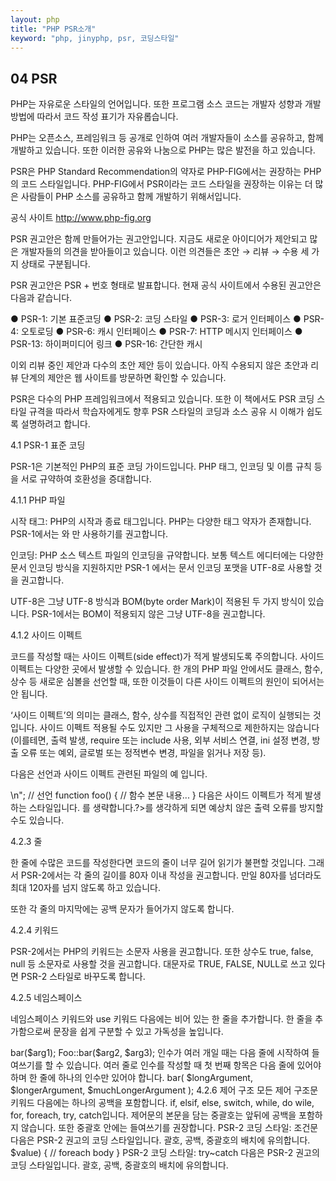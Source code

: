 ```yaml
---
layout: php
title: "PHP PSR소개"
keyword: "php, jinyphp, psr, 코딩스타일"
---
```

## 04 PSR

PHP는 자유로운 스타일의 언어입니다. 또한 프로그램 소스 코드는 개발자 성향과 개발 방법에 따라서 코드 작성 표기가 자유롭습니다.

PHP는 오픈소스, 프레임워크 등 공개로 인하여 여러 개발자들이 소스를 공유하고, 함께 개발하고 있습니다. 또한 이러한 공유와 나눔으로 PHP는 많은 발전을 하고 있습니다.

PSR은 PHP Standard Recommendation의 약자로 PHP-FIG에서는 권장하는 PHP의 코드 스타일입니다. PHP-FIG에서 PSR이라는 코드 스타일을 권장하는 이유는 더 많은 사람들이 PHP 소스를 공유하고 함께 개발하기 위해서입니다. 

 
공식 사이트 http://www.php-fig.org

PSR 권고안은 함께 만들어가는 권고안입니다. 지금도 새로운 아이디어가 제안되고 많은 개발자들의 의견을 받아들이고 있습니다. 이런 의견들은 초안 → 리뷰 → 수용 세 가지 상태로 구분됩니다.

PSR 권고안은 PSR + 번호 형태로 발표합니다. 현재 공식 사이트에서 수용된 권고안은 다음과 같습니다.

●	PSR-1: 기본 표준코딩
●	PSR-2: 코딩 스타일
●	PSR-3: 로거 인터페이스
●	PSR-4: 오토로딩
●	PSR-6: 캐시 인터페이스
●	PSR-7: HTTP 메시지 인터페이스
●	PSR-13: 하이퍼미디어 링크
●	PSR-16: 간단한 캐시

이외 리뷰 중인 제안과 다수의 초안 제안 등이 있습니다. 아직 수용되지 않은 초안과 리뷰 단계의 제안은 웹 사이트를 방문하면 확인할 수 있습니다.

PSR은 다수의 PHP 프레임워크에서 적용되고 있습니다. 또한 이 책에서도 PSR 코딩 스타일 규격을 따라서 학습자에게도 향후 PSR 스타일의 코딩과 소스 공유 시 이해가 쉽도록 설명하려고 합니다.


4.1 PSR-1 표준 코딩

PSR-1은 기본적인 PHP의 표준 코딩 가이드입니다. PHP 태그, 인코딩 및 이름 규칙 등을 서로 규약하여 호환성을 증대합니다.


4.1.1 PHP 파일

시작 태그: PHP의 시작과 종료 태그입니다. PHP는 다양한 태그 약자가 존재합니다. PSR-1에서는 <?php ?> 와 <?= ?> 만 사용하기를 권고합니다.

인코딩: PHP 소스 텍스트 파일의 인코딩을 규약합니다. 보통 텍스트 에디터에는 다양한 문서 인코딩 방식을 지원하지만 PSR-1 에서는 문서 인코딩 포맷을 UTF-8로 사용할 것을 권고합니다.

UTF-8은 그냥 UTF-8 방식과 BOM(byte order Mark)이 적용된 두 가지 방식이 있습니다. PSR-1에서는 BOM이 적용되지 않은 그냥 UTF-8을 권고합니다.


4.1.2 사이드 이펙트

코드를 작성할 때는 사이드 이펙트(side effect)가 적게 발생되도록 주의합니다. 사이드 이펙트는 다양한 곳에서 발생할 수 있습니다. 한 개의 PHP 파일 안에서도 클래스, 함수, 상수 등 새로운 심볼을 선언할 때, 또한 이것들이 다른 사이드 이펙트의 원인이 되어서는 안 됩니다.

‘사이드 이펙트’의 의미는 클래스, 함수, 상수를 직접적인 관련 없이 로직이 실행되는 것입니다. 사이드 이펙트 적용될 수도 있지만 그 사용을 구체적으로 제한하지는 않습니다(이를테면, 출력 발생, require 또는 include 사용, 외부 서비스 연결, ini 설정 변경, 방출 오류 또는 예외, 글로벌 또는 정적변수 변경, 파일을 읽거나 저장 등).

다음은 선언과 사이드 이펙트 관련된 파일의 예 입니다.

<?php
	// 사이드 이펙트: ini 설정을 변경
	ini_set('error_reporting', E_ALL);

	// 사이드 이펙트: 파일I/O 등을 이용하여 파일을 읽음
	include "file.php";

	// 사이드 이펙트: 화면 I/O 로 출력을 발생
	echo "<html>\n";

	// 선언
	function foo()
	{
    	// 함수 본문 내용...
	}


다음은 사이드 이펙트가 적게 발생하는 스타일입니다.

<?php
	// 선언
	function foo()
	{
		// 함수 본문 내용...
	}

	// conditional declaration is *not* a side effect
	if (! function_exists('bar')) {
		function bar()
		{
			// 함수 본문 내용...
		}
	}


4.1.3 네임스페이스와 클래스

네임스페이스와 클래스는 다음 장에서 설명하지만 네임스페이스와 클래스는 PSR 오토로딩 권장을 따라서 사용해야 합니다.

클래스는 PHP 파일 하나에 한 개씩 작성하는 것을 권장합니다. 또한 네임스페이스는 이름은 최소한 한 개 이상의 레벨로 작성합니다. 1개 이상을 사용해야 하는 이유는 최상의 레벨은 벤더 이름으로 사용하기 때문입니다.

PHP 5.3 이상에서는 네임스페이스를 사용하는 것을 적극 권장합니다.

<?php
// PHP 5.3 and later:
namespace Vendor\Model;

class Foo
{
}

PHP 5.2 이전 버전에서는 “_”를 통해 벤더, 모델, 클래스명 등으로 구분할 것을 권장합니다.

<?php
// PHP 5.2.x and earlier:
class Vendor_Model_Foo
{
}


4.1.4 클래스 상수, 프로퍼티 및 매서드

클래스, 인터페이스, 트레이트 등의 이름을 작명할 때 다음과 같은 작명 방식을 권장합니다.

클래스명: 클래스 이름은 낙타 표기법(camel case)인 StudlyCaps 스타일로 작성합니다. 클래스 이름의 첫 글자는 대문자로 표기하는 타이틀 케이스 형태로 작성을 권고합니다.

예) StudyCaffe, JinyPhp

상수: 상수는 대문자와 밑줄 “_”로 구분하여 사용합니다.

<?php
namespace Vendor\Model;

class Foo
{
    const VERSION = '1.0';
    const DATE_APPROVED = '2012-06-01';
}


메서드: 메서드 이름은 낙타 표기법 으로 작성합니다. 메서드의 시작 문자는 소문자를 사용합니다.

예) camelCase (), loveStudy()

프로퍼티: 프로퍼티(변수)는 낙타 표기법(StudlyCaps, camelCase, under_score)을 구분하지는 않습니다. 코드상에서 일관성 있게 사용하면 됩니다.

4.2 PSR-2 코딩 스타일

PSR-2는 PSR-1의 확장 규칙입니다. 또한 일관적인 코드 스타일과 관련된 권고안입니다. 

PSR-2의 일관적인 코드 스타일은 여러 사람이 한 명이 작성한 것과 같이 보이는 효과를 주기 위함입니다. 여러 개발자와 공동 작업을 하거나 작성된 코드가 공개가 될 때 일관성은 매우 중요합니다.


4.2.1 들여쓰기

들여쓰기는 코드의 가독성을 위해서 매우 중요한 코딩 스타일입니다. 들여쓰기는 에디터마다 적용하는 스타일이 다르고다리고, 개발자들 사이에서도 공백 수, 탭 키 등 다양한 방식으로 들여쓰기를 합니다.

PSR-2에서는 일관된 들여쓰기를 위해서 tab 대신에 공백 문자 4개를 기본으로 들여쓰기를 합니다. 사용하는 에디터마다 tab 키의 크기는 각기 다를 수 있습니다. 미리 에디터 환경설정에서 tab의 크기를 지정해 놓으면 편리합니다.

4.2.2 파일

PHP 파일은 각 줄의 끝에는 유닉스 개행 문자(Unix LF)를 사용해야 합니다. 또한 파일의 맨 마지막 줄에는 공백의 한 줄을 포함합니다.

그리고 PHP 파일의 종료 태그 ?>를 생략합니다.?>를 생각하게 되면 예상치 않은 출력 오류를 방지할 수도 있습니다.


4.2.3 줄

한 줄에 수많은 코드를 작성한다면 코드의 줄이 너무 길어 읽기가 불편할 것입니다. 그래서 PSR-2에서는 각 줄의 길이를 80자 이내 작성을 권고합니다. 만일 80자를 넘더라도 최대 120자를 넘지 않도록 하고 있습니다.

또한 각 줄의 마지막에는 공백 문자가 들어가지 않도록 합니다.


4.2.4 키워드

PSR-2에서는 PHP의 키워드는 소문자 사용을 권고합니다. 또한 상수도 true, false, null 등 소문자로 사용할 것을 권고합니다. 대문자로 TRUE, FALSE, NULL로 쓰고 있다면 PSR-2 스타일로 바꾸도록 합니다.


4.2.5 네임스페이스

네임스페이스 키워드와 use 키워드 다음에는 비어 있는 한 줄을 추가합니다.
한 줄을 추가함으로써 문장을 쉽게 구분할 수 있고 가독성을 높입니다.

<?php
namespace Vendor\Package;

use FooClass;
use BarClass as Bar;
use OtherVendor\OtherPackage\BazClass;

// ... additional PHP code …


4.2.5 클래스

클래스, 인터페이스, 트레이트도 이와 같은 스타일 코딩 권고를 따릅니다.

extends와 implements 키워드는 클래스명과 함께 한 줄에 위치해야 합니다. 그리고 본문을 감싸고 있는 중괄호 { 시작은 class 키워드와 같은 위치의 다음 줄에 위치합니다.

<?php
	namespace Vendor\Package;

	use FooClass;
	use BarClass as Bar;
	use OtherVendor\OtherPackage\BazClass;

	class ClassName extends ParentClass implements \ArrayAccess, \Countable
	{
		// constants, properties, methods
	}


프로퍼티

모든 프로퍼티는 접근 권한 속성을 앞에 선언해야 합니다. 접근 속성은 public, protected, private 세 가지가 있습니다. var와 같은 속성 키워드는 사용하지 않습니다.
 
프로퍼티 이름은 밑줄 “_”과 같은 개인적인 접두사를 사용하지 않습니다. 또한 메서드 이름 다음은 공백 문자를 삽입하지 않습니다. 

<?php
	namespace Vendor\Package;

	class ClassName
	{
		public $foo = null;
	}



매서드
모든 메서드는 접근 권한 속성을 앞에 선언해야 합니다. 접근 속성은 public, protected, private 세 가지가 있습니다.

메서드 이름은 밑줄 “_”과 같은 개인적인 접두사를 사용하지 않습니다. 또한 메서드 이름 다음은 공백 문자를 삽입하지 안습니다. 

메서드의 내용을 담고 있는 중괄호는 다음 줄 자신의 위치를 시작으로 그 다음 줄에 닫는 중괄호를 작성합니다. 여는 괄호 뒤에 공백이 있으면 안 되며 닫는 괄호 앞에 공백이 있어서는 안 됩니다.

메서드 선언은 다음과 같습니다. 괄호, 쉼표, 공백 및 중괄호의 배치에 유의합니다.

<?php
namespace Vendor\Package;

class ClassName
{
    public function fooBarBaz($arg1, &$arg2, $arg3 = [])
    {
        // method body
    }
}

메서드 인자
메서드 인자 뒤에는 공백이 들어가면 안 됩니다. 여러 개의 인자를 전달할 경우 인자명 뒤에 쉼표를 삽입을 하고 공백을 하나 추가합니다.

<?php
namespace Vendor\Package;

class ClassName
{
    public function foo($arg1, &$arg2, $arg3 = [])
    {
        // method body
    }
}

만일 매개변수 인자가 많아서 여러 줄로 구성해야 할 때도 있습니다. 이런 경우에는 들여쓰기를 적용합니다.

매개변수는 한 줄에 하나씩만 작성합니다. 닫는 괄호와 여는 중괄호는 한 줄의 공백을 사용하여 각각의 줄에 함께 있어야 합니다.

<?php
namespace Vendor\Package;

class ClassName
{
    public function aVeryLongMethodName(
        ClassTypeHint $arg1,
        &$arg2,
        array $arg3 = []
    ) {
        // method body
    }
}


abstract, final, static
abstract와 final 은 가시성 키워드 앞에 선언돼야 합니다. static은 가시성 키워드 다음에 선언해야 합니다.

<?php
namespace Vendor\Package;

abstract class ClassName
{
    protected static $foo;

    abstract protected function zim();

    final public static function bar()
    {
        // method body
    }
}


메서드와 함수의 호출
메서드와 함수를 호출할 때 이름 뒤 소괄호 시작 사이에는 공백이 없어야 합니다. 또한 소괄호 시작과 인수명 사이, 소괄호가 끝나는 앞에도 공백이 없어야 합니다.  

또한 여러 인수가 전달될 때 구분자 쉼표 앞에도 공백이 없어야 합니다.

<?php
bar();
$foo->bar($arg1);
Foo::bar($arg2, $arg3);

인수가 여러 개일 때는 다음 줄에 시작하여 들여쓰기를 할 수 있습니다. 여러 줄로 인수를 작성할 때 첫 번째 항목은 다음 줄에 있어야 하며 한 줄에 하나의 인수만 있어야 합니다.

<?php
$foo->bar(
    $longArgument,
    $longerArgument,
    $muchLongerArgument
);


4.2.6 제어 구조

모든 제어 구조문 키워드 다음에는 하나의 공백을 포함합니다. if, elsif, else, switch, while, do wile, for, foreach, try, catch입니다.

제어문의 본문을 담는 중괄호는 앞뒤에 공백을 포함하지 않습니다. 또한 중괄호 안에는 들여쓰기를 권장합니다.

PSR-2 코딩 스타일: 조건문

다음은 PSR-2 권고의 코딩 스타일입니다. 괄호, 공백, 중괄호의 배치에 유의합니다.
<?php
if ($expr1) {
    // if body
} elseif ($expr2) {
    // elseif body
} else {
    // else body;
}

조건문의 거짓 조건 else if 처럼 두 개의 키워드 말고 else if처럼 하나의 단어로 공백 없이 붙여서 사용합니다.

PSR-2 코딩 스타일: 스위치, 케이스

다음은 PSR-2 권고의 코딩 스타일입니다. 괄호, 공백, 중괄호 배치에 유의합니다.

스위치의 케이스 문장은 들여쓰기를 적용합니다. 브레이크 키워드는 한 단계 더 들여쓰기합니다.
<?php
switch ($expr) {
    case 0:
        echo 'First case, with a break';
        break;
    case 1:
        echo 'Second case, which falls through';
        // no break
    case 2:
    case 3:
    case 4:
        echo 'Third case, return instead of break';
        return;
    default:
        echo 'Default case';
        break;
}


PSR-2 코딩 스타일: while

다음은 PSR-2 권고의 코딩 스타일입니다. 괄호, 공백, 중괄호의 배치에 유의합니다.

<?php
while ($expr) {
    // structure body
}

PSR-2 코딩 스타일: do~while

다음은 PSR-2 권고의 코딩 스타일입니다.  괄호, 공백 및 중괄호의 배치에 유의합니다.

<?php
do {
    // structure body;
} while ($expr);


PSR-2 코딩 스타일 : for
다음은 PSR-2 권고의 코딩 스타일입니다. 괄호, 공백, 중괄호의 배치에 유의합니다.

<?php
for ($i = 0; $i < 10; $i++) {
    // for body
}


PSR-2 코딩 스타일: foreach
다음은 PSR-2 권고의 코딩 스타일입니다. 괄호, 공백, 중괄호의 배치에 유의합니다.

<?php
foreach ($iterable as $key => $value) {
    // foreach body
}

PSR-2 코딩 스타일: try~catch

다음은 PSR-2 권고의 코딩 스타일입니다. 괄호, 공백, 중괄호의 배치에 유의합니다.

<?php
try {
    // try body
} catch (FirstExceptionType $e) {
    // catch body
} catch (OtherExceptionType $e) {
    // catch body
}


